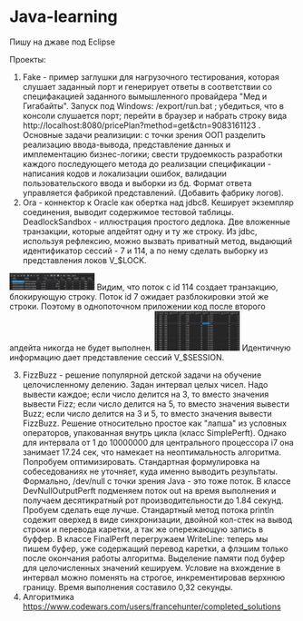 # Java-learning
Пишу на джаве под Eclipse

Проекты:
 
 1) Fake - пример заглушки для нагрузочного тестирования, которая слушает заданный порт и генерирует ответы в соответствии со специфакацией заданного вымышленного провайдера "Мед и Гигабайты". Запуск под Windows: /export/run.bat  ; убедиться, что в консоли слушается порт; перейти в браузер и набрать строку вида http://localhost:8080/pricePlan?method=get&ctn=9083161123 . Основные задачи реализиции: с точки зрения ООП разделить реализацию ввода-вывода, представление данных и имплементацию бизнес-логики; свести трудоемкость разработки каждого последующего метода до реализации спецификации - написания кодов и локализации ошибок, валидации пользовательского ввода и выборки из бд. Формат ответа управляется фабрикой представлений. (Добавить фабрику логов).
2) Ora - коннектор к Oracle как обертка над jdbc8. Кеширует экземпляр соединения, выводит содержимое тестовой таблицы.
DeadlockSandbox - иллюстрация простого дедлока. Две вложенные транзакции, которые апдейтят одну и ту же строку. Из jdbc, используя рефлексию, можно вызвать приватный метод, выдающий идентификатор сессий - 7 и 114, а по нему сделать выборку из представления локов V_$LOCK.
<img src="https://github.com/francehunter/Java-learning/blob/main/lock.png" width="150" height="30">
Видим, что поток с id 114 создает транзакцию, блокирующую строку. Поток id 7 ожидает разблокировки этой же строки. Поэтому в однопоточном приложении код после второго апдейта никогда не будет выполнен.
<img src="https://github.com/francehunter/Java-learning/blob/main/lock2.png" width="150" height="70">
Идентичную информацию дает представление сессий V_$SESSION.

3) FizzBuzz - решение популярной детской задачи на обучение целочисленному делению. Задан интервал целых чисел. Надо вывести каждое; если число делится на 3, то вместо значения вывести Fizz; если число делится на 5, то вместо значения вывести Buzz; если число делится на 3 и 5, то вместо значения вывести FizzBuzz. Решение относительно простое как "лапша" из условных операторов, упакованная внутрь цикла (класс SimplePerft). Однако для интервала от 1 до 10000000 для центрального процессора i7 она занимает 17.24 сек, что намекает на неоптимальность алгоритма.
Попробуем оптимизировать. Стандартная формулировка на собеседованиях не уточняет, куда именно выводить результаты. Формально, /dev/null с точки зрения Java - это тоже поток. В классе DevNullOutputPerft подменяем поток out на время выполнения и получаем десятикратный рот производительности до 1.84 секунд.
Пробуем сделать еще лучше. Стандартный метод потока println содежит оверхед в виде синхронизации, двойной кол-стек на вывод строки и перевода каретки, а так же опережающую запись в буффер. В классе FinalPerft перегружаем WriteLine: теперь мы пишем буфер, уже содержащий перевод каретки, а флэшим только после окончания работы алгоритма. Выделение памяти под буфер для целочисленных значений кешируем. Условие на вхождение в интервал можно поменять на строгое, инкрементировав верхнюю границу. Время выполнения составило 0,32 секунды.
5) Алгоритмика https://www.codewars.com/users/francehunter/completed_solutions

